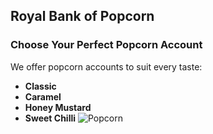 ## Royal Bank of Popcorn
### Choose Your Perfect Popcorn Account 
We offer popcorn accounts to suit every taste:

* **Classic**
* **Caramel**
* **Honey Mustard**
* **Sweet Chilli**
![Popcorn](https://static.vecteezy.com/system/resources/previews/001/741/622/non_2x/caramel-popcorn-on-white-background-free-photo.jpg)
